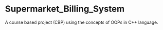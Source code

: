 # Supermarket_Billing_System
A course based project (CBP) using the concepts of OOPs in C++ language.
